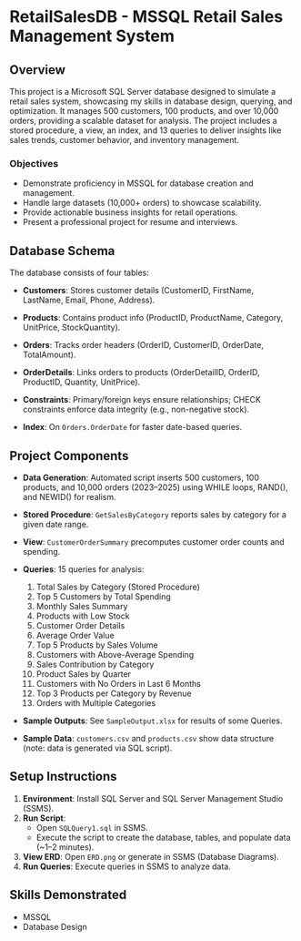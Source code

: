 # RetailSalesDB - MSSQL Retail Sales Management System

## Overview
This project is a Microsoft SQL Server database designed to simulate a retail sales system, showcasing my skills in database design, querying, and optimization. It manages 500 customers, 100 products, and over 10,000 orders, providing a scalable dataset for analysis. The project includes a stored procedure, a view, an index, and 13 queries to deliver insights like sales trends, customer behavior, and inventory management.

### Objectives
- Demonstrate proficiency in MSSQL for database creation and management.
- Handle large datasets (10,000+ orders) to showcase scalability.
- Provide actionable business insights for retail operations.
- Present a professional project for resume and interviews.

## Database Schema
The database consists of four tables:
- **Customers**: Stores customer details (CustomerID, FirstName, LastName, Email, Phone, Address).
- **Products**: Contains product info (ProductID, ProductName, Category, UnitPrice, StockQuantity).
- **Orders**: Tracks order headers (OrderID, CustomerID, OrderDate, TotalAmount).
- **OrderDetails**: Links orders to products (OrderDetailID, OrderID, ProductID, Quantity, UnitPrice).


- **Constraints**: Primary/foreign keys ensure relationships; CHECK constraints enforce data integrity (e.g., non-negative stock).
- **Index**: On `Orders.OrderDate` for faster date-based queries.

## Project Components
- **Data Generation**: Automated script inserts 500 customers, 100 products, and 10,000 orders (2023–2025) using WHILE loops, RAND(), and NEWID() for realism.
- **Stored Procedure**: `GetSalesByCategory` reports sales by category for a given date range.
- **View**: `CustomerOrderSummary` precomputes customer order counts and spending.
- **Queries**: 15 queries for analysis:
  1. Total Sales by Category (Stored Procedure)
  2. Top 5 Customers by Total Spending
  3. Monthly Sales Summary
  4. Products with Low Stock
  5. Customer Order Details
  6. Average Order Value
  7. Top 5 Products by Sales Volume
  8. Customers with Above-Average Spending
  9. Sales Contribution by Category
  10. Product Sales by Quarter
  11. Customers with No Orders in Last 6 Months
  12. Top 3 Products per Category by Revenue
  13. Orders with Multiple Categories

- **Sample Outputs**: See `SampleOutput.xlsx` for results of some Queries.
- **Sample Data**: `customers.csv` and `products.csv` show data structure (note: data is generated via SQL script).

## Setup Instructions
1. **Environment**: Install SQL Server and SQL Server Management Studio (SSMS).
2. **Run Script**:
   - Open `SQLQuery1.sql` in SSMS.
   - Execute the script to create the database, tables, and populate data (~1–2 minutes).
3. **View ERD**: Open `ERD.png` or generate in SSMS (Database Diagrams).
4. **Run Queries**: Execute queries in SSMS to analyze data.

## Skills Demonstrated
- MSSQL
- Database Design
